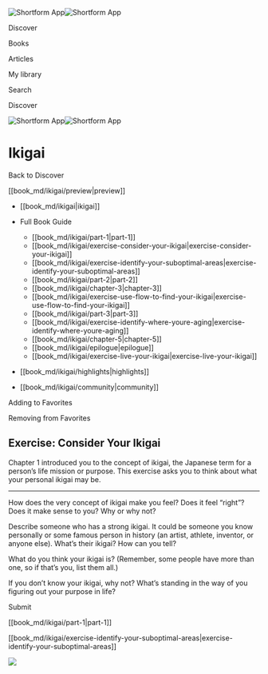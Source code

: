 ![Shortform App](/img/logo.36a2399e.svg)![Shortform App](/img/logo-dark.70c1b072.svg)

Discover

Books

Articles

My library

Search

Discover

![Shortform App](/img/logo.36a2399e.svg)![Shortform App](/img/logo-dark.70c1b072.svg)

# Ikigai

Back to Discover

[[book_md/ikigai/preview|preview]]

  * [[book_md/ikigai|ikigai]]
  * Full Book Guide

    * [[book_md/ikigai/part-1|part-1]]
    * [[book_md/ikigai/exercise-consider-your-ikigai|exercise-consider-your-ikigai]]
    * [[book_md/ikigai/exercise-identify-your-suboptimal-areas|exercise-identify-your-suboptimal-areas]]
    * [[book_md/ikigai/part-2|part-2]]
    * [[book_md/ikigai/chapter-3|chapter-3]]
    * [[book_md/ikigai/exercise-use-flow-to-find-your-ikigai|exercise-use-flow-to-find-your-ikigai]]
    * [[book_md/ikigai/part-3|part-3]]
    * [[book_md/ikigai/exercise-identify-where-youre-aging|exercise-identify-where-youre-aging]]
    * [[book_md/ikigai/chapter-5|chapter-5]]
    * [[book_md/ikigai/epilogue|epilogue]]
    * [[book_md/ikigai/exercise-live-your-ikigai|exercise-live-your-ikigai]]
  * [[book_md/ikigai/highlights|highlights]]
  * [[book_md/ikigai/community|community]]



Adding to Favorites 

Removing from Favorites 

## Exercise: Consider Your Ikigai

Chapter 1 introduced you to the concept of ikigai, the Japanese term for a person’s life mission or purpose. This exercise asks you to think about what your personal ikigai may be.

* * *

How does the very concept of ikigai make you feel? Does it feel “right”? Does it make sense to you? Why or why not?

Describe someone who has a strong ikigai. It could be someone you know personally or some famous person in history (an artist, athlete, inventor, or anyone else). What’s their ikigai? How can you tell?

What do you think your ikigai is? (Remember, some people have more than one, so if that’s you, list them all.)

If you don’t know your ikigai, why not? What’s standing in the way of you figuring out your purpose in life?

Submit 

[[book_md/ikigai/part-1|part-1]]

[[book_md/ikigai/exercise-identify-your-suboptimal-areas|exercise-identify-your-suboptimal-areas]]

![](https://bat.bing.com/action/0?ti=56018282&Ver=2&mid=328a56b3-4b7d-4351-a0bc-9c52d7def6f3&sid=49fff5b0636c11eeb9c611038afc8668&vid=4a005010636c11ee80c703d4c4a7acd5&vids=0&msclkid=N&pi=0&lg=en-US&sw=800&sh=600&sc=24&nwd=1&tl=Shortform%20%7C%20Book&p=https%3A%2F%2Fwww.shortform.com%2Fapp%2Fbook%2Fikigai%2Fexercise-consider-your-ikigai&r=&lt=439&evt=pageLoad&sv=1&rn=887726)
